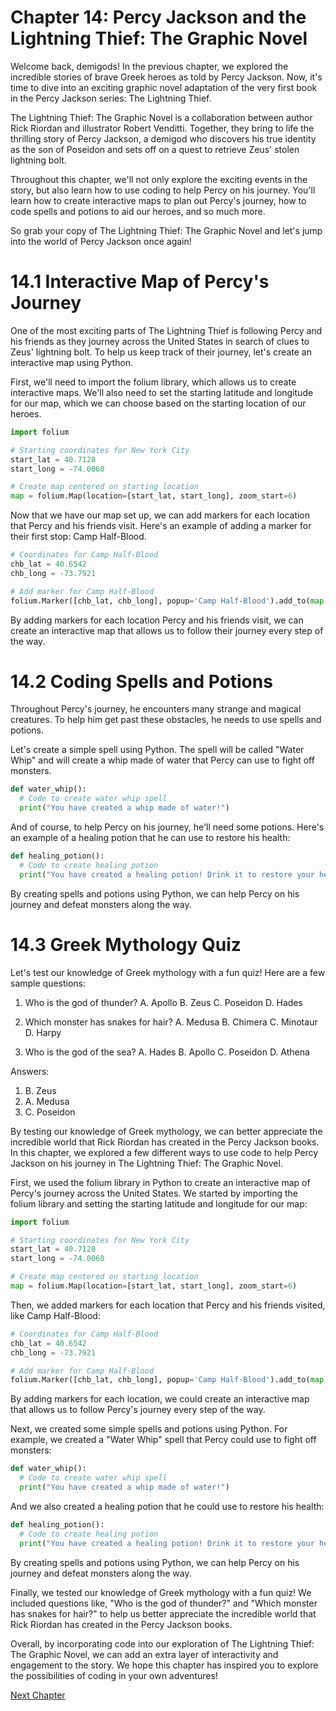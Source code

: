 # Chapter 14: Percy Jackson and the Lightning Thief: The Graphic Novel

Welcome back, demigods! In the previous chapter, we explored the incredible stories of brave Greek heroes as told by Percy Jackson. Now, it's time to dive into an exciting graphic novel adaptation of the very first book in the Percy Jackson series: The Lightning Thief.

The Lightning Thief: The Graphic Novel is a collaboration between author Rick Riordan and illustrator Robert Venditti. Together, they bring to life the thrilling story of Percy Jackson, a demigod who discovers his true identity as the son of Poseidon and sets off on a quest to retrieve Zeus' stolen lightning bolt.

Throughout this chapter, we'll not only explore the exciting events in the story, but also learn how to use coding to help Percy on his journey. You'll learn how to create interactive maps to plan out Percy's journey, how to code spells and potions to aid our heroes, and so much more.

So grab your copy of The Lightning Thief: The Graphic Novel and let's jump into the world of Percy Jackson once again!
# 14.1 Interactive Map of Percy's Journey

One of the most exciting parts of The Lightning Thief is following Percy and his friends as they journey across the United States in search of clues to Zeus' lightning bolt. To help us keep track of their journey, let's create an interactive map using Python.

First, we'll need to import the folium library, which allows us to create interactive maps. We'll also need to set the starting latitude and longitude for our map, which we can choose based on the starting location of our heroes.

```python
import folium

# Starting coordinates for New York City
start_lat = 40.7128
start_long = -74.0060

# Create map centered on starting location
map = folium.Map(location=[start_lat, start_long], zoom_start=6)
```

Now that we have our map set up, we can add markers for each location that Percy and his friends visit. Here's an example of adding a marker for their first stop: Camp Half-Blood.

```python
# Coordinates for Camp Half-Blood
chb_lat = 40.6542
chb_long = -73.7921

# Add marker for Camp Half-Blood
folium.Marker([chb_lat, chb_long], popup='Camp Half-Blood').add_to(map)
```

By adding markers for each location Percy and his friends visit, we can create an interactive map that allows us to follow their journey every step of the way.

# 14.2 Coding Spells and Potions

Throughout Percy's journey, he encounters many strange and magical creatures. To help him get past these obstacles, he needs to use spells and potions.

Let's create a simple spell using Python. The spell will be called "Water Whip" and will create a whip made of water that Percy can use to fight off monsters.

```python
def water_whip():
  # Code to create water whip spell
  print("You have created a whip made of water!")
```

And of course, to help Percy on his journey, he'll need some potions. Here's an example of a healing potion that he can use to restore his health:

```python
def healing_potion():
  # Code to create healing potion
  print("You have created a healing potion! Drink it to restore your health.")
```

By creating spells and potions using Python, we can help Percy on his journey and defeat monsters along the way.

# 14.3 Greek Mythology Quiz

Let's test our knowledge of Greek mythology with a fun quiz! Here are a few sample questions:

1. Who is the god of thunder?
   A. Apollo 
   B. Zeus 
   C. Poseidon 
   D. Hades 

2. Which monster has snakes for hair?
   A. Medusa 
   B. Chimera 
   C. Minotaur 
   D. Harpy 

3. Who is the god of the sea?
   A. Hades 
   B. Apollo 
   C. Poseidon 
   D. Athena 

Answers: 
1. B. Zeus 
2. A. Medusa 
3. C. Poseidon 

By testing our knowledge of Greek mythology, we can better appreciate the incredible world that Rick Riordan has created in the Percy Jackson books.
In this chapter, we explored a few different ways to use code to help Percy Jackson on his journey in The Lightning Thief: The Graphic Novel.

First, we used the folium library in Python to create an interactive map of Percy's journey across the United States. We started by importing the folium library and setting the starting latitude and longitude for our map:

```python
import folium

# Starting coordinates for New York City
start_lat = 40.7128
start_long = -74.0060

# Create map centered on starting location
map = folium.Map(location=[start_lat, start_long], zoom_start=6)
```

Then, we added markers for each location that Percy and his friends visited, like Camp Half-Blood:

```python
# Coordinates for Camp Half-Blood
chb_lat = 40.6542
chb_long = -73.7921

# Add marker for Camp Half-Blood
folium.Marker([chb_lat, chb_long], popup='Camp Half-Blood').add_to(map)
```

By adding markers for each location, we could create an interactive map that allows us to follow Percy's journey every step of the way.

Next, we created some simple spells and potions using Python. For example, we created a "Water Whip" spell that Percy could use to fight off monsters:

```python
def water_whip():
  # Code to create water whip spell
  print("You have created a whip made of water!")
```

And we also created a healing potion that he could use to restore his health:

```python
def healing_potion():
  # Code to create healing potion
  print("You have created a healing potion! Drink it to restore your health.")
```

By creating spells and potions using Python, we can help Percy on his journey and defeat monsters along the way.

Finally, we tested our knowledge of Greek mythology with a fun quiz! We included questions like, "Who is the god of thunder?" and "Which monster has snakes for hair?" to help us better appreciate the incredible world that Rick Riordan has created in the Percy Jackson books.

Overall, by incorporating code into our exploration of The Lightning Thief: The Graphic Novel, we can add an extra layer of interactivity and engagement to the story. We hope this chapter has inspired you to explore the possibilities of coding in your own adventures!


[Next Chapter](15_Chapter15.md)